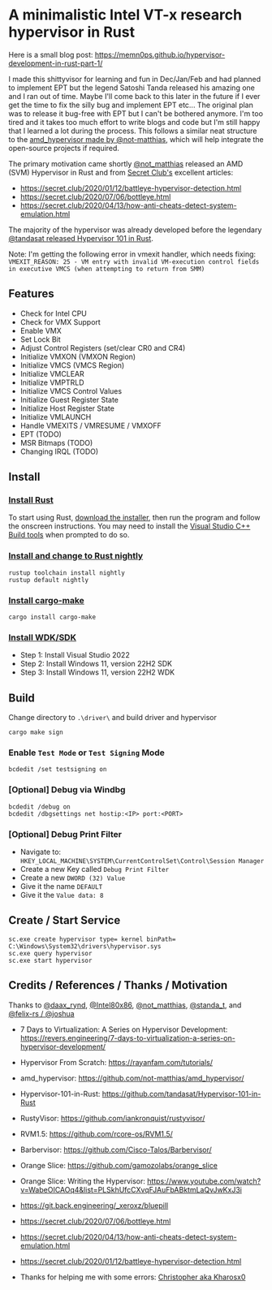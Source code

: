 # A minimalistic Intel VT-x research hypervisor in Rust

Here is a small blog post: https://memn0ps.github.io/hypervisor-development-in-rust-part-1/

I made this shittyvisor for learning and fun in Dec/Jan/Feb and had planned to implement EPT but the legend Satoshi Tanda released his amazing one and I ran out of time. Maybe I'll come back to this later in the future if I ever get the time to fix the silly bug and implement EPT etc... The original plan was to release it bug-free with EPT but I can't be bothered anymore. I'm too tired and it takes too much effort to write blogs and code but I'm still happy that I learned a lot during the process. This follows a similar neat structure to the [amd_hypervisor made by @not-matthias](https://github.com/not-matthias/amd_hypervisor), which will help integrate the open-source projects if required.

The primary motivation came shortly [@not_matthias](https://github.com/not-matthias/amd_hypervisor) released an AMD (SVM) Hypervisor in Rust and from [Secret Club's](https://twitter.com/the_secret_club) excellent articles:

* https://secret.club/2020/01/12/battleye-hypervisor-detection.html 
* https://secret.club/2020/07/06/bottleye.html 
* https://secret.club/2020/04/13/how-anti-cheats-detect-system-emulation.html

The majority of the hypervisor was already developed before the legendary [@tandasat released Hypervisor 101 in Rust](https://github.com/tandasat/Hypervisor-101-in-Rust).

Note: I'm getting the following error in vmexit handler, which needs fixing: `VMEXIT_REASON: 25 - VM entry with invalid VM-execution control fields in executive VMCS (when attempting to return from SMM)`

## Features

* Check for Intel CPU
* Check for VMX Support
* Enable VMX
* Set Lock Bit
* Adjust Control Registers (set/clear CR0 and CR4)
* Initialize VMXON (VMXON Region)
* Initialize VMCS (VMCS Region)
* Initialize VMCLEAR
* Initialize VMPTRLD
* Initialize VMCS Control Values
* Initialize Guest Register State
* Initialize Host Register State
* Initialize VMLAUNCH
* Handle VMEXITS / VMRESUME / VMXOFF
* EPT (TODO)
* MSR Bitmaps (TODO)
* Changing IRQL (TODO)

## Install

### [Install Rust](https://www.rust-lang.org/tools/install)

To start using Rust, [download the installer](https://www.rust-lang.org/tools/install), then run the program and follow the onscreen instructions. You may need to install the [Visual Studio C++ Build tools](https://visualstudio.microsoft.com/visual-cpp-build-tools/) when prompted to do so.


### [Install and change to Rust nightly](https://rust-lang.github.io/rustup/concepts/channels.html)

```
rustup toolchain install nightly
rustup default nightly
```

### [Install cargo-make](https://github.com/sagiegurari/cargo-make)

```
cargo install cargo-make
```

### [Install WDK/SDK](https://docs.microsoft.com/en-us/windows-hardware/drivers/download-the-wdk)

* Step 1: Install Visual Studio 2022
* Step 2: Install Windows 11, version 22H2 SDK
* Step 3: Install Windows 11, version 22H2 WDK

## Build

Change directory to `.\driver\` and build driver and hypervisor

```
cargo make sign
```

### Enable `Test Mode` or `Test Signing` Mode 

```
bcdedit /set testsigning on
```

### [Optional] Debug via Windbg

```
bcdedit /debug on
bcdedit /dbgsettings net hostip:<IP> port:<PORT>
```

### [Optional] Debug Print Filter

* Navigate to: `HKEY_LOCAL_MACHINE\SYSTEM\CurrentControlSet\Control\Session Manager`
* Create a new Key called `Debug Print Filter`
* Create a new `DWORD (32) Value`
* Give it the name `DEFAULT`
* Give it the `Value data: 8`

## Create / Start Service

```
sc.exe create hypervisor type= kernel binPath= C:\Windows\System32\drivers\hypervisor.sys
sc.exe query hypervisor
sc.exe start hypervisor
```

## Credits / References / Thanks / Motivation

Thanks to [@daax_rynd](https://twitter.com/daax_rynd), [@Intel80x86](https://twitter.com/Intel80x86), [@not_matthias](https://twitter.com/not_matthias), [@standa_t](https://twitter.com/standa_t), and [@felix-rs / @joshuа](https://github.com/felix-rs)

* 7 Days to Virtualization: A Series on Hypervisor Development: https://revers.engineering/7-days-to-virtualization-a-series-on-hypervisor-development/

* Hypervisor From Scratch: https://rayanfam.com/tutorials/

* amd_hypervisor: https://github.com/not-matthias/amd_hypervisor/

* Hypervisor-101-in-Rust: https://github.com/tandasat/Hypervisor-101-in-Rust

* RustyVisor: https://github.com/iankronquist/rustyvisor/

* RVM1.5: https://github.com/rcore-os/RVM1.5/

* Barbervisor: https://github.com/Cisco-Talos/Barbervisor/

* Orange Slice: https://github.com/gamozolabs/orange_slice

* Orange Slice: Writing the Hypervisor: https://www.youtube.com/watch?v=WabeOICAOq4&list=PLSkhUfcCXvqFJAuFbABktmLaQvJwKxJ3i

* https://git.back.engineering/_xeroxz/bluepill

* https://secret.club/2020/07/06/bottleye.html

* https://secret.club/2020/04/13/how-anti-cheats-detect-system-emulation.html

* https://secret.club/2020/01/12/battleye-hypervisor-detection.html

* Thanks for helping me with some errors: [Christopher aka Kharosx0](https://twitter.com/Kharosx0)
